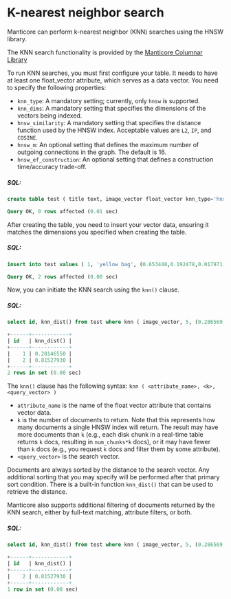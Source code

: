 # K-nearest neighbor search

<!-- example KNN -->

Manticore can perform k-nearest neighbor (KNN) searches using the HNSW library.

The KNN search functionality is provided by the [Manticore Columnar Library](https://github.com/manticoresoftware/columnar)

To run KNN searches, you must first configure your table. It needs to have at least one float_vector attribute, which serves as a data vector. You need to specify the following properties:
* `knn_type`: A mandatory setting; currently, only `hnsw` is supported.
* `knn_dims`: A mandatory setting that specifies the dimensions of the vectors being indexed.
* `hnsw_similarity`: A mandatory setting that specifies the distance function used by the HNSW index. Acceptable values are `L2`, `IP`, and `COSINE`.
* `hnsw_m`: An optional setting that defines the maximum number of outgoing connections in the graph. The default is 16.
* `hnsw_ef_construction`: An optional setting that defines a construction time/accuracy trade-off.

<!-- intro -->
##### SQL:

<!-- request SQL -->

```sql
create table test ( title text, image_vector float_vector knn_type='hnsw' knn_dims='4' hnsw_similarity='l2' );
```
<!-- response -->

```sql
Query OK, 0 rows affected (0.01 sec)
```
<!-- end -->

After creating the table, you need to insert your vector data, ensuring it matches the dimensions you specified when creating the table.

<!-- intro -->
##### SQL:

<!-- request SQL -->

```sql
insert into test values ( 1, 'yellow bag', (0.653448,0.192478,0.017971,0.339821) ), ( 2, 'white bag', (-0.148894,0.748278,0.091892,-0.095406) );
```
<!-- response -->

```sql
Query OK, 2 rows affected (0.00 sec)
```
<!-- end -->

Now, you can initiate the KNN search using the `knn()` clause.

<!-- intro -->
##### SQL:

<!-- request SQL -->

```sql
select id, knn_dist() from test where knn ( image_vector, 5, (0.286569,-0.031816,0.066684,0.032926) );
```
<!-- response -->

```sql
+------+------------+
| id   | knn_dist() |
+------+------------+
|    1 | 0.28146550 |
|    2 | 0.81527930 |
+------+------------+
2 rows in set (0.00 sec)
```
<!-- end -->

The `knn()` clause has the following syntax: `knn ( <attribute_name>, <k>, <query_vector> )`
* `attribute_name` is the name of the float vector attribute that contains vector data.
* `k` is the number of documents to return. Note that this represents how many documents a single HNSW index will return. The result may have more documents than `k` (e.g., each disk chunk in a real-time table returns `k` docs, resulting in `num_chunks*k` docs), or it may have fewer than `k` docs (e.g., you request `k` docs and filter them by some attribute).
* `<query_vector>` is the search vector.

Documents are always sorted by the distance to the search vector. Any additional sorting that you may specify will be performed after that primary sort condition. There is a built-in function `knn_dist()` that can be used to retrieve the distance.

Manticore also supports additional filtering of documents returned by the KNN search, either by full-text matching, attribute filters, or both.

<!-- intro -->
##### SQL:

<!-- request SQL -->

```sql
select id, knn_dist() from test where knn ( image_vector, 5, (0.286569,-0.031816,0.066684,0.032926) ) and match('white') and id<10;
```
<!-- response -->

```sql
+------+------------+
| id   | knn_dist() |
+------+------------+
|    2 | 0.81527930 |
+------+------------+
1 row in set (0.00 sec)
```

<!-- end -->

<!-- proofread -->
